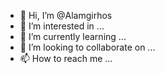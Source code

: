 - 👋 Hi, I’m @Alamgirhos
- 👀 I’m interested in ...
- 🌱 I’m currently learning ...
- 💞️ I’m looking to collaborate on ...
- 📫 How to reach me ...

<!---
Alamgirhos/Alamgirhos is a ✨ special ✨ repository because its `README.md` (this file) appears on your GitHub profile.
You can click the Preview link to take a look at your changes.
--->
